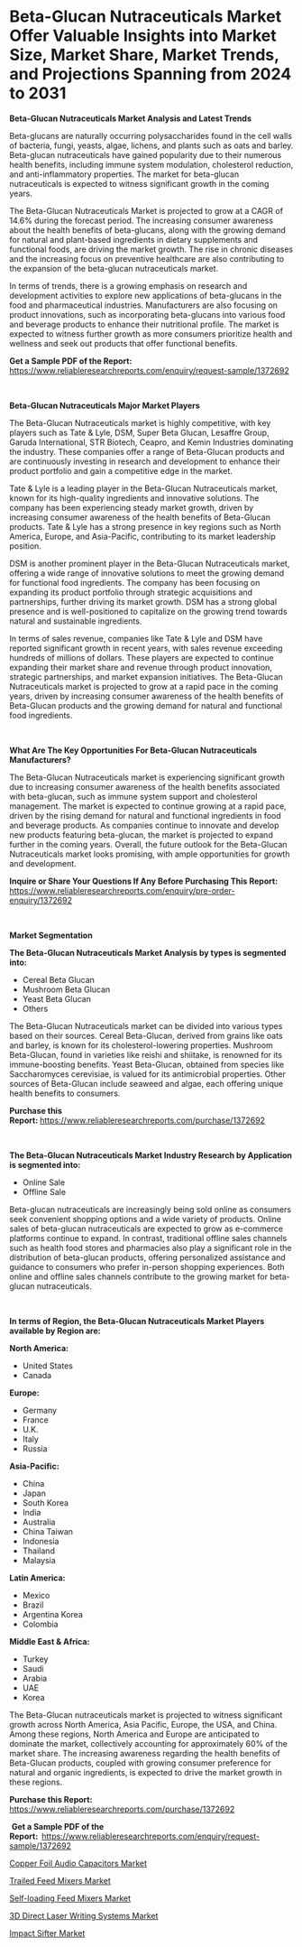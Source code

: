 <p><h1>Beta-Glucan Nutraceuticals Market Offer Valuable Insights into Market Size, Market Share, Market Trends, and Projections Spanning from 2024 to 2031</h1></p><p><strong>Beta-Glucan Nutraceuticals Market Analysis and Latest Trends</strong></p>
<p><p>Beta-glucans are naturally occurring polysaccharides found in the cell walls of bacteria, fungi, yeasts, algae, lichens, and plants such as oats and barley. Beta-glucan nutraceuticals have gained popularity due to their numerous health benefits, including immune system modulation, cholesterol reduction, and anti-inflammatory properties. The market for beta-glucan nutraceuticals is expected to witness significant growth in the coming years.</p><p>The Beta-Glucan Nutraceuticals Market is projected to grow at a CAGR of 14.6% during the forecast period. The increasing consumer awareness about the health benefits of beta-glucans, along with the growing demand for natural and plant-based ingredients in dietary supplements and functional foods, are driving the market growth. The rise in chronic diseases and the increasing focus on preventive healthcare are also contributing to the expansion of the beta-glucan nutraceuticals market.</p><p>In terms of trends, there is a growing emphasis on research and development activities to explore new applications of beta-glucans in the food and pharmaceutical industries. Manufacturers are also focusing on product innovations, such as incorporating beta-glucans into various food and beverage products to enhance their nutritional profile. The market is expected to witness further growth as more consumers prioritize health and wellness and seek out products that offer functional benefits.</p></p>
<p><strong>Get a Sample PDF of the Report:&nbsp;</strong> <a href="https://www.reliableresearchreports.com/enquiry/request-sample/1372692">https://www.reliableresearchreports.com/enquiry/request-sample/1372692</a></p>
<p>&nbsp;</p>
<p><strong>Beta-Glucan Nutraceuticals Major Market Players</strong></p>
<p><p>The Beta-Glucan Nutraceuticals market is highly competitive, with key players such as Tate & Lyle, DSM, Super Beta Glucan, Lesaffre Group, Garuda International, STR Biotech, Ceapro, and Kemin Industries dominating the industry. These companies offer a range of Beta-Glucan products and are continuously investing in research and development to enhance their product portfolio and gain a competitive edge in the market.</p><p>Tate & Lyle is a leading player in the Beta-Glucan Nutraceuticals market, known for its high-quality ingredients and innovative solutions. The company has been experiencing steady market growth, driven by increasing consumer awareness of the health benefits of Beta-Glucan products. Tate & Lyle has a strong presence in key regions such as North America, Europe, and Asia-Pacific, contributing to its market leadership position.</p><p>DSM is another prominent player in the Beta-Glucan Nutraceuticals market, offering a wide range of innovative solutions to meet the growing demand for functional food ingredients. The company has been focusing on expanding its product portfolio through strategic acquisitions and partnerships, further driving its market growth. DSM has a strong global presence and is well-positioned to capitalize on the growing trend towards natural and sustainable ingredients.</p><p>In terms of sales revenue, companies like Tate & Lyle and DSM have reported significant growth in recent years, with sales revenue exceeding hundreds of millions of dollars. These players are expected to continue expanding their market share and revenue through product innovation, strategic partnerships, and market expansion initiatives. The Beta-Glucan Nutraceuticals market is projected to grow at a rapid pace in the coming years, driven by increasing consumer awareness of the health benefits of Beta-Glucan products and the growing demand for natural and functional food ingredients.</p></p>
<p>&nbsp;</p>
<p><strong>What Are The Key Opportunities For Beta-Glucan Nutraceuticals Manufacturers?</strong></p>
<p><p>The Beta-Glucan Nutraceuticals market is experiencing significant growth due to increasing consumer awareness of the health benefits associated with beta-glucan, such as immune system support and cholesterol management. The market is expected to continue growing at a rapid pace, driven by the rising demand for natural and functional ingredients in food and beverage products. As companies continue to innovate and develop new products featuring beta-glucan, the market is projected to expand further in the coming years. Overall, the future outlook for the Beta-Glucan Nutraceuticals market looks promising, with ample opportunities for growth and development.</p></p>
<p><strong>Inquire or Share Your Questions If Any Before Purchasing This Report:</strong> <a href="https://www.reliableresearchreports.com/enquiry/pre-order-enquiry/1372692">https://www.reliableresearchreports.com/enquiry/pre-order-enquiry/1372692</a></p>
<p>&nbsp;</p>
<p><strong>Market Segmentation</strong></p>
<p><strong>The Beta-Glucan Nutraceuticals Market Analysis by types is segmented into:</strong></p>
<p><ul><li>Cereal Beta Glucan</li><li>Mushroom Beta Glucan</li><li>Yeast Beta Glucan</li><li>Others</li></ul></p>
<p><p>The Beta-Glucan Nutraceuticals market can be divided into various types based on their sources. Cereal Beta-Glucan, derived from grains like oats and barley, is known for its cholesterol-lowering properties. Mushroom Beta-Glucan, found in varieties like reishi and shiitake, is renowned for its immune-boosting benefits. Yeast Beta-Glucan, obtained from species like Saccharomyces cerevisiae, is valued for its antimicrobial properties. Other sources of Beta-Glucan include seaweed and algae, each offering unique health benefits to consumers.</p></p>
<p><strong>Purchase this Report:&nbsp;</strong><a href="https://www.reliableresearchreports.com/purchase/1372692">https://www.reliableresearchreports.com/purchase/1372692</a></p>
<p>&nbsp;</p>
<p><strong>The Beta-Glucan Nutraceuticals Market Industry Research by Application is segmented into:</strong></p>
<p><ul><li>Online Sale</li><li>Offline Sale</li></ul></p>
<p><p>Beta-glucan nutraceuticals are increasingly being sold online as consumers seek convenient shopping options and a wide variety of products. Online sales of beta-glucan nutraceuticals are expected to grow as e-commerce platforms continue to expand. In contrast, traditional offline sales channels such as health food stores and pharmacies also play a significant role in the distribution of beta-glucan products, offering personalized assistance and guidance to consumers who prefer in-person shopping experiences. Both online and offline sales channels contribute to the growing market for beta-glucan nutraceuticals.</p></p>
<p>&nbsp;</p>
<p><strong>In terms of Region, the Beta-Glucan Nutraceuticals Market Players available by Region are:</strong></p>
<p>
    <p> <strong> North America: </strong>
        <ul>
            <li>United States</li>
            <li>Canada</li>
        </ul>
        </p> 
    <p> <strong> Europe: </strong>
        <ul>
            <li>Germany</li>
            <li>France</li>
            <li>U.K.</li>
            <li>Italy</li>
            <li>Russia</li>
        </ul>
        </p> 
    <p> <strong> Asia-Pacific: </strong>
        <ul>
            <li>China</li>
            <li>Japan</li>
            <li>South Korea</li>
            <li>India</li>
            <li>Australia</li>
            <li>China Taiwan</li>
            <li>Indonesia</li>
            <li>Thailand</li>
            <li>Malaysia</li>
        </ul>
        </p> 
    <p> <strong> Latin America: </strong>
        <ul>
            <li>Mexico</li>
            <li>Brazil</li>
            <li>Argentina Korea</li>
            <li>Colombia</li>
        </ul>
        </p> 
    <p> <strong> Middle East & Africa: </strong>
        <ul>
            <li>Turkey</li>
            <li>Saudi</li>
            <li>Arabia</li>
            <li>UAE</li>
            <li>Korea</li>
        </ul>
    </p>
    </p>
<p><p>The Beta-Glucan nutraceuticals market is projected to witness significant growth across North America, Asia Pacific, Europe, the USA, and China. Among these regions, North America and Europe are anticipated to dominate the market, collectively accounting for approximately 60% of the market share. The increasing awareness regarding the health benefits of Beta-Glucan products, coupled with growing consumer preference for natural and organic ingredients, is expected to drive the market growth in these regions.</p></p>
<p><strong>Purchase this Report: </strong><a href="https://www.reliableresearchreports.com/purchase/1372692">https://www.reliableresearchreports.com/purchase/1372692</a></p>
<p>&nbsp;<strong>Get a Sample PDF of the Report:&nbsp;&nbsp;</strong><a href="https://www.reliableresearchreports.com/enquiry/request-sample/1372692">https://www.reliableresearchreports.com/enquiry/request-sample/1372692</a></p>
<p><strong></strong></p>
<p><p><a href="https://medium.com/@stevenstevens656/copper-foil-audio-capacitors-market-size-market-outlook-and-market-forecast-2024-to-2031-ae6067502626">Copper Foil Audio Capacitors Market</a></p><p><a href="https://github.com/rahu1502/Market-Research-Report-List-2/blob/main/trailed-feed-mixers-market.md">Trailed Feed Mixers Market</a></p><p><a href="https://github.com/santosh758595/Market-Research-Report-List-3/blob/main/self-loading-feed-mixers-market.md">Self-loading Feed Mixers Market</a></p><p><a href="https://medium.com/@stevenstevens656/3d-direct-laser-writing-systems-market-the-key-to-successful-business-strategy-forecast-till-2031-017569096373">3D Direct Laser Writing Systems Market</a></p><p><a href="https://medium.com/@stevenstevens656/impact-sifter-market-share-evolution-and-market-growth-trends-2024-2031-2773b51878ad">Impact Sifter Market</a></p></p>